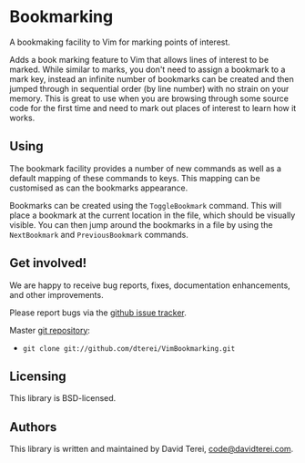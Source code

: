 # Bookmarking

A bookmaking facility to Vim for marking points of interest.

Adds a book marking feature to Vim that allows lines of interest to be
marked. While similar to marks, you don't need to assign a bookmark to
a mark key, instead an infinite number of bookmarks can be created and
then jumped through in sequential order (by line number) with no
strain on your memory. This is great to use when you are browsing
through some source code for the first time and need to mark out
places of interest to learn how it works.

## Using

The bookmark facility provides a number of new commands as well as a
default mapping of these commands to keys. This mapping can be
customised as can the bookmarks appearance.

Bookmarks can be created using the `ToggleBookmark` command. This will
place a bookmark at the current location in the file, which should be
visually visible. You can then jump around the bookmarks in a file by
using the `NextBookmark` and `PreviousBookmark` commands.

## Get involved!

We are happy to receive bug reports, fixes, documentation
enhancements, and other improvements.

Please report bugs via the
[github issue tracker](http://github.com/dterei/VimBookmarking/issues).

Master [git repository](http://github.com/dterei/VimBookmarking):

* `git clone git://github.com/dterei/VimBookmarking.git`

## Licensing

This library is BSD-licensed.

## Authors

This library is written and maintained by David Terei,
<code@davidterei.com>.

